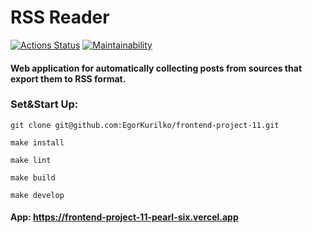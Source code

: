 # RSS Reader

[![Actions Status](https://github.com/EgorKurilko/frontend-project-11/workflows/hexlet-check/badge.svg)](https://github.com/EgorKurilko/frontend-project-11/actions)
[![Maintainability](https://api.codeclimate.com/v1/badges/eaf018a5521b0b4bf3b9/maintainability)](https://codeclimate.com/github/EgorKurilko/frontend-project-11/maintainability)

#### Web application for automatically collecting posts from sources that export them to RSS format.


### Set&Start Up:

```
git clone git@github.com:EgorKurilko/frontend-project-11.git
```
```
make install
```
```
make lint
```
```
make build
```
```
make develop
```

#### App: https://frontend-project-11-pearl-six.vercel.app
